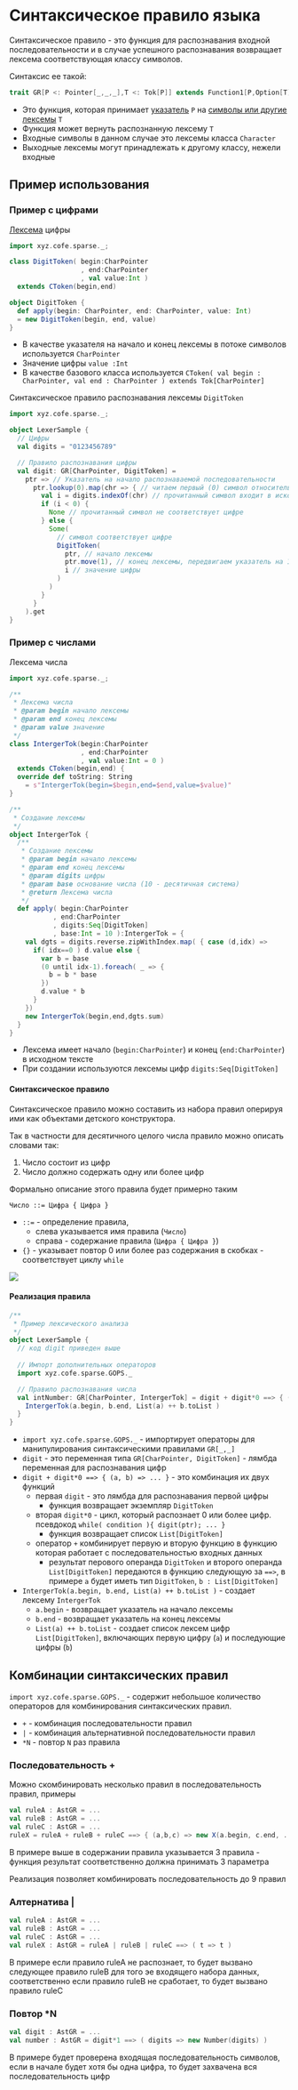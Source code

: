 Синтаксическое правило языка
==============================

Синтаксическое правило - это функция для распознавания входной последовательности 
и в случае успешного распознавания возвращает лексема соответствующая классу символов.

Синтаксис ее такой:

```scala
trait GR[P <: Pointer[_,_,_],T <: Tok[P]] extends Function1[P,Option[T]] {}
```

- Это функция, которая принимает [указатель](tool-ptr.md) `P` на [символы или другие лексемы](tool-tok.md) `T`
- Функция может вернуть распознанную лексему `T`
- Входные символы в данном случае это лексемы класса `Character`
- Выходные лексемы могут принадлежать к другому классу, нежели входные

Пример использования
---------------------

### Пример с цифрами

[Лексема](tool-tok.md) цифры

```scala
import xyz.cofe.sparse._;

class DigitToken( begin:CharPointer
                  , end:CharPointer
                  , val value:Int )
  extends CToken(begin,end)

object DigitToken {
  def apply(begin: CharPointer, end: CharPointer, value: Int)
  = new DigitToken(begin, end, value)
}
```

- В качестве указателя на начало и конец лексемы в потоке символов используется `CharPointer`
- Значение цифры `value :Int`
- В качестве базового класса используется 
  `CToken( val begin : CharPointer, val end : CharPointer ) extends Tok[CharPointer]`
  
Синтаксическое правило распознавания лексемы `DigitToken`

```scala
import xyz.cofe.sparse._;

object LexerSample {
  // Цифры
  val digits = "0123456789"

  // Правило распознавания цифры
  val digit: GR[CharPointer, DigitToken] =
    ptr => // Указатель на начало распознаваемой последовательности
      ptr.lookup(0).map(chr => { // читаем первый (0) символ относительно указателя
        val i = digits.indexOf(chr) // прочитанный символ входит в искомые ?
        if (i < 0) {
          None // прочитанный символ не соответствует цифре
        } else {
          Some(
            // символ соответствует цифре
            DigitToken(
              ptr, // начало лексемы
              ptr.move(1), // конец лексемы, передвигаем указатель на 1 символ 
              i // значение цифры
            )
          )
        }
      }
    ).get
}
```

### Пример с числами

Лексема числа

```scala
import xyz.cofe.sparse._;

/**
 * Лексема числа
 * @param begin начало лексемы
 * @param end конец лексемы
 * @param value значение
 */
class IntergerTok(begin:CharPointer
                  , end:CharPointer
                  , val value:Int = 0 )
  extends CToken(begin,end) {
  override def toString: String 
    = s"IntergerTok(begin=$begin,end=$end,value=$value)"
}

/**
 * Создание лексемы
 */
object IntergerTok {
  /**
   * Создание лексемы
   * @param begin начало лексемы
   * @param end конец лексемы
   * @param digits цифры
   * @param base основание числа (10 - десятичная система)
   * @return Лексема числа
   */
  def apply( begin:CharPointer
           , end:CharPointer
           , digits:Seq[DigitToken]
           , base:Int = 10 ):IntergerTok = {
    val dgts = digits.reverse.zipWithIndex.map( { case (d,idx) =>
      if( idx==0 ) d.value else {
        var b = base
        (0 until idx-1).foreach( _ => {
          b = b * base
        })
        d.value * b
      }
    })
    new IntergerTok(begin,end,dgts.sum)
  }
}
```

- Лексема имеет начало (`begin:CharPointer`) и конец (`end:CharPointer`) в исходном тексте
- При создании используются лексемы цифр `digits:Seq[DigitToken]`

#### Синтаксическое правило

Синтаксическое правило можно составить из набора правил оперируя ими как объектами детского конструктора.

Так в частности для десятичного целого числа правило можно описать словами так:

1. Число состоит из цифр
2. Число должно содержать одну или более цифр

Формально описание этого правила будет примерно таким

    Число ::= Цифра { Цифра }

- `::=` - определение правила, 
  - слева указывается имя правила (`Число`)
  - справа - содержание правила (`Цифра { Цифра }`)
- `{}` - указывает повтор 0 или более раз содержания в скобках - соответствует циклу `while`

![](../resources/images/tool-gr-02.png)

#### Реализация правила

```scala
/**
 * Пример лексического анализа
 */
object LexerSample {
  // код digit приведен выше
  
  // Импорт дополнительных операторов
  import xyz.cofe.sparse.GOPS._

  // Правило распознавания числа
  val intNumber: GR[CharPointer, IntergerTok] = digit + digit*0 ==> { (a, b) =>
    IntergerTok(a.begin, b.end, List(a) ++ b.toList )
  }
}
```

- `import xyz.cofe.sparse.GOPS._` - импортирует операторы для манипулирования синтаксическими правилами `GR[_,_]`
- `digit` - это переменная типа `GR[CharPointer, DigitToken]` - лямбда переменная для распознавания цифр
- `digit + digit*0 ==> { (a, b) => ... }` - это комбинация их двух функций
  - первая `digit` - это лямбда для распознавания первой цифры
    - функция возвращает экземпляр `DigitToken`
  - вторая `digit*0` - цикл, который распознает 0 или более цифр. <br>
    псевдокод `while( condition ){ digit(ptr); ... }`
    - функция возвращает список `List[DigitToken]`
  - оператор `+` комбинирует первую и вторую функцию в функцию которая работает с последовательностью входных данных
    - результат перового операнда `DigitToken` и второго операнда `List[DigitToken]` 
      передаются в функцию следующую за `==>`, 
      в примере `a` будет иметь тип `DigitToken`, `b : List[DigitToken]`
- `IntergerTok(a.begin, b.end, List(a) ++ b.toList )` - создает лексему `IntergerTok`
  - `a.begin` - возвращает указатель на начало лексемы
  - `b.end` - возвращает указатель на конец лексемы
  - `List(a) ++ b.toList` - создает список лексем цифр `List[DigitToken]`, 
    включающих первую цифру (`a`) и последующие цифры (`b`)
    
Комбинации синтаксических правил
---------------------------------

`import xyz.cofe.sparse.GOPS._` - содержит небольшое 
количество операторов для комбинирования синтаксических правил.

- `+` - комбинация последовательности правил
- `|` - комбинация альтернативной последовательности правил
- `*N` - повтор `N` раз правила

### Последовательность +

Можно скомбинировать несколько правил в последовательность правил, примеры

```scala
val ruleA : AstGR = ...
val ruleB : AstGR = ...
val ruleC : AstGR = ...
ruleX = ruleA + ruleB + ruleC ==> { (a,b,c) => new X(a.begin, c.end, ...) }
```

В примере выше в содержании правила указывается 3 правила - 
функция результат соответственно должна принимать 3 параметра

Реализация позволяет комбинировать последовательность до 9 правил

### Алтернатива |

```scala
val ruleA : AstGR = ...
val ruleB : AstGR = ...
val ruleC : AstGR = ...
val ruleX : AstGR = ruleA | ruleB | ruleC ==> ( t => t ) 
```

В примере если правило ruleA не распознает, 
то будет вызвано следующее правило ruleB для того эе входящего набора данных,
соответственно если правило ruleB не сработает, то будет вызвано правило ruleC

### Повтор *N

```scala
val digit : AstGR = ...
val number : AstGR = digit*1 ==> ( digits => new Number(digits) )
```

В примере будет проверена входящая последовательность символов, 
если в начале будет хотя бы одна цифра, то будет захвачена вся последовательность цифр
